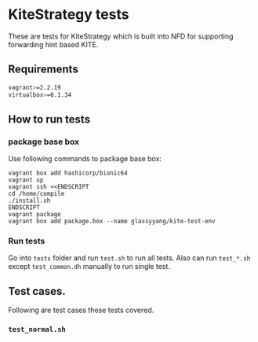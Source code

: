 # KiteStrategy tests
These are tests for KiteStrategy which is built into NFD for supporting forwarding hint based KITE.
## Requirements
```bash
vagrant>=2.2.19
virtualbox>=6.1.34
```
## How to run tests
### package base box
Use following commands to package base box:
```shell
vagrant box add hashicorp/bionic64
vagrant up
vagrant ssh <<ENDSCRIPT
cd /home/compile
./install.sh
ENDSCRIPT
vagrant package
vagrant box add package.box --name glassyyang/kite-test-env
```
### Run tests
Go into `tests` folder and run `test.sh` to run all tests. Also can run `test_*.sh` except `test_common.dh` manually to
run single test.
## Test cases.
Following are test cases these tests covered.
### `test_normal.sh`
